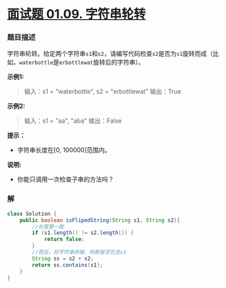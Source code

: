 # [面试题 01.09. 字符串轮转](https://leetcode-cn.com/problems/string-rotation-lcci/)

### 题目描述

字符串轮转。给定两个字符串`s1`和`s2`，请编写代码检查`s2`是否为`s1`旋转而成（比如，`waterbottle`是`erbottlewat`旋转后的字符串）。

**示例1:**

>    输入：s1 = "waterbottle", s2 = "erbottlewat"
>    输出：True


**示例2:**

>   输入：s1 = "aa", "aba"
>    输出：False


**提示：**

-   字符串长度在[0, 100000]范围内。

**说明:**

- 你能只调用一次检查子串的方法吗？

### 解

```java
class Solution {
    public boolean isFlipedString(String s1, String s2){
        //长度要一致
        if (s1.length() != s2.length()) {
            return false;
        }
        //而后，将字符串拼接，判断是否包含s1
        String ss = s2 + s2;
        return ss.contains(s1);
    }
}
```

